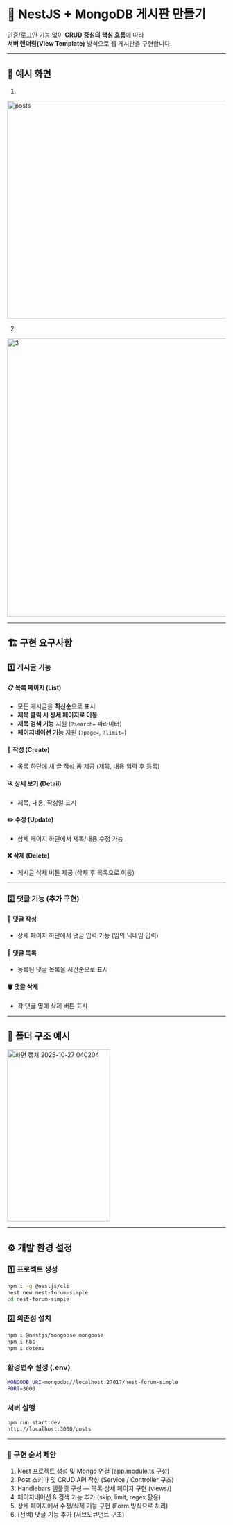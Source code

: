 # 🧱 NestJS + MongoDB 게시판 만들기

인증/로그인 기능 없이 **CRUD 중심의 핵심 흐름**에 따라  
**서버 렌더링(View Template)** 방식으로 웹 게시판을 구현합니다.

---

## 📸 예시 화면
1. 
<img width="1230" height="502" alt="posts" src="https://github.com/user-attachments/assets/4c84ae07-6f6a-4b5c-8568-9266c7210faf" />

2. 
<img width="1020" height="641" alt="3" src="https://github.com/user-attachments/assets/a6d0acc1-b60a-4ddd-951e-a22e745f7f48" />


---

## 🏗️ 구현 요구사항

### 1️⃣ 게시글 기능

#### 📋 목록 페이지 (List)
- 모든 게시글을 **최신순**으로 표시  
- **제목 클릭 시 상세 페이지로 이동**  
- **제목 검색 기능** 지원 (`?search=` 파라미터)  
- **페이지네이션 기능** 지원 (`?page=`, `?limit=`)

#### 📝 작성 (Create)
- 목록 하단에 새 글 작성 폼 제공 (제목, 내용 입력 후 등록)

#### 🔍 상세 보기 (Detail)
- 제목, 내용, 작성일 표시

#### ✏️ 수정 (Update)
- 상세 페이지 하단에서 제목/내용 수정 가능

#### ❌ 삭제 (Delete)
- 게시글 삭제 버튼 제공 (삭제 후 목록으로 이동)

---

### 2️⃣ 댓글 기능 (추가 구현)

#### 💬 댓글 작성
- 상세 페이지 하단에서 댓글 입력 가능 (임의 닉네임 입력)

#### 📄 댓글 목록
- 등록된 댓글 목록을 시간순으로 표시

#### 🗑️ 댓글 삭제
- 각 댓글 옆에 삭제 버튼 표시

---

## 📁 폴더 구조 예시
<img width="237" height="396" alt="화면 캡처 2025-10-27 040204" src="https://github.com/user-attachments/assets/25fe23a3-41e3-4816-b307-d4d91c721257" />

---

## ⚙️ 개발 환경 설정

### 1️⃣ 프로젝트 생성

```bash
npm i -g @nestjs/cli
nest new nest-forum-simple
cd nest-forum-simple
```

### 2️⃣ 의존성 설치
```bash
npm i @nestjs/mongoose mongoose
npm i hbs
npm i dotenv
```

### 환경변수 설정 (.env)
```bash
MONGODB_URI=mongodb://localhost:27017/nest-forum-simple
PORT=3000
```

### 서버 실행
```bash
npm run start:dev
http://localhost:3000/posts
```

---

### 🧠 구현 순서 제안

1. Nest 프로젝트 생성 및 Mongo 연결 (app.module.ts 구성) 
2. Post 스키마 및 CRUD API 작성 (Service / Controller 구조)
3. Handlebars 템플릿 구성 — 목록·상세 페이지 구현 (views/) 
4. 페이지네이션 & 검색 기능 추가 (skip, limit, regex 활용) 
5. 상세 페이지에서 수정/삭제 기능 구현 (Form 방식으로 처리)
6. (선택) 댓글 기능 추가 (서브도큐먼트 구조)
